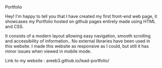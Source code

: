 Portfolio

Hey! I'm happy to tell you that I have created my first front-end web page, it showcases my 
Portfolio hosted on github pages entirely made using HTML and CSS.

It consists of a modern layout allowing easy navigation, smooth scrolling and accessibility of information.. No external libraries have been used in this website. I made this website as responsive as I could, but still it has minor issues when viewed in mobile mode.

Link to my website : areeb3.github.io/lead-portfolio/
